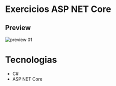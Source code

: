 # Exercicios ASP NET Core 

## Preview


![preview 01](.\exerciciosAspNetCore\wwwroot\img\preview.gif)



# Tecnologias

- C#
- ASP NET Core


